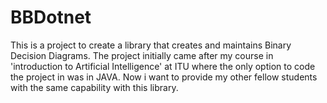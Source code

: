 # BBDotnet
This is a project to create a library that creates and maintains Binary Decision Diagrams. The project initially came after my course in 'introduction to Artificial Intelligence' at ITU where the only option to code the project in was in JAVA. Now i want to provide my other fellow students with the same capability with this library. 
